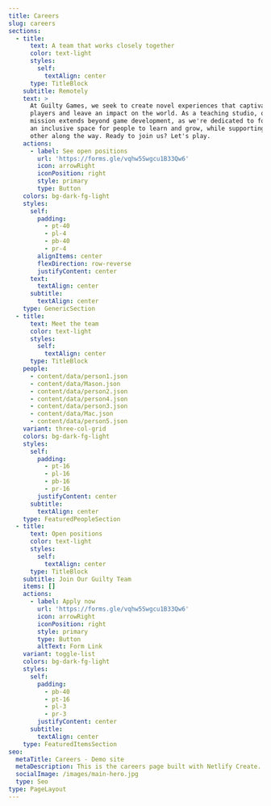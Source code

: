```yaml
---
title: Careers
slug: careers
sections:
  - title:
      text: A team that works closely together
      color: text-light
      styles:
        self:
          textAlign: center
      type: TitleBlock
    subtitle: Remotely
    text: >
      At Guilty Games, we seek to create novel experiences that captivate
      players and leave an impact on the world. As a teaching studio, our
      mission extends beyond game development, as we're dedicated to fostering
      an inclusive space for people to learn and grow, while supporting each
      other along the way. Ready to join us? Let's play.
    actions:
      - label: See open positions
        url: 'https://forms.gle/vqhw5Swgcu1B33Qw6'
        icon: arrowRight
        iconPosition: right
        style: primary
        type: Button
    colors: bg-dark-fg-light
    styles:
      self:
        padding:
          - pt-40
          - pl-4
          - pb-40
          - pr-4
        alignItems: center
        flexDirection: row-reverse
        justifyContent: center
      text:
        textAlign: center
      subtitle:
        textAlign: center
    type: GenericSection
  - title:
      text: Meet the team
      color: text-light
      styles:
        self:
          textAlign: center
      type: TitleBlock
    people:
      - content/data/person1.json
      - content/data/Mason.json
      - content/data/person2.json
      - content/data/person4.json
      - content/data/person3.json
      - content/data/Mac.json
      - content/data/person5.json
    variant: three-col-grid
    colors: bg-dark-fg-light
    styles:
      self:
        padding:
          - pt-16
          - pl-16
          - pb-16
          - pr-16
        justifyContent: center
      subtitle:
        textAlign: center
    type: FeaturedPeopleSection
  - title:
      text: Open positions
      color: text-light
      styles:
        self:
          textAlign: center
      type: TitleBlock
    subtitle: Join Our Guilty Team
    items: []
    actions:
      - label: Apply now
        url: 'https://forms.gle/vqhw5Swgcu1B33Qw6'
        icon: arrowRight
        iconPosition: right
        style: primary
        type: Button
        altText: Form Link
    variant: toggle-list
    colors: bg-dark-fg-light
    styles:
      self:
        padding:
          - pb-40
          - pt-16
          - pl-3
          - pr-3
        justifyContent: center
      subtitle:
        textAlign: center
    type: FeaturedItemsSection
seo:
  metaTitle: Careers - Demo site
  metaDescription: This is the careers page built with Netlify Create.
  socialImage: /images/main-hero.jpg
  type: Seo
type: PageLayout
---
```

